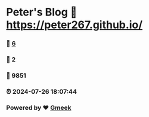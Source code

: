 # Peter's Blog :link: https://peter267.github.io/ 
### :page_facing_up: [6](https://peter267.github.io//tag.html) 
### :speech_balloon: 2 
### :hibiscus: 9851 
### :alarm_clock: 2024-07-26 18:07:44 
### Powered by :heart: [Gmeek](https://github.com/Meekdai/Gmeek)
